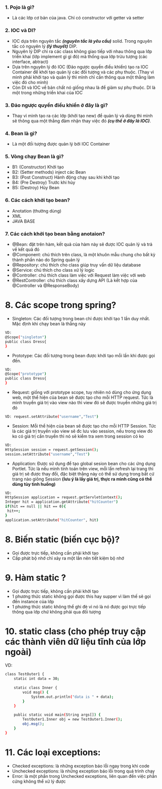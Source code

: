 ### 1. Pojo là gì?
- Là các lớp cơ bản của java. Chỉ có constructor với getter và setter

### 2. IOC và DI?
- IOC dựa trên nguyên tắc ***(nguyên tắc là yêu cầu)*** solid. Trong nguyên tắc có nguyên lý ***(lý thuyết)*** DIP.
- Nguyên lý DIP chỉ ra các class không giao tiếp với nhau thông qua lớp triển khai (lớp implement gì gì đó) mà thống qua lớp trừu tượng (các interface, abtract)
- Dựa trên nguyên lý đó IOC (Đảo ngược quyền điều khiển) tạo ra IOC Container để khởi tạo quản lý các đối tượng và các phụ thuộc. (Thay vì mình phải khởi tạo và quản lý thì mình chỉ cần thông qua  một thằng làm việc đó cho mình)
- Còn DI và IOC về bản chất nó giống nhau là để giảm sự phụ thuộc. DI là một trong những triển khai của IOC

### 3. Đảo ngược quyền điều khiển ở đây là gì?
- Thay vì mình tạo ra các lớp (khởi tạo new) để quản lý và dùng thì mình sẽ thông qua một thằng đảm nhận thay việc đó ***(cụ thể ở đây là IOC)***.

### 4. Bean là gì?
- Là một đối tượng được quản lý bởi IOC Container

### 5. Vòng chạy Bean là gì?
- B1: (Constructor) Khởi tạo
- B2: (Setter methods) inject các Bean
- B3: (Post Construct) Hành động chạy sau khi khởi tạo
- B4: (Pre Destroy) Trước khi hủy
- B5: (Destroy) Hủy Bean

### 6. Các cách khởi tạo bean?
- Anotation (thường dùng)
- XML
- JAVA BASE

### 7. Các cách khởi tạo bean bằng anotaion?
- @Bean: đặt trên hàm, kết quả của hàm này sẽ được IOC quản lý và trả về kết quả đó
- @Component: chú thích trên class, là một khuôn mẫu chung cho bất kỳ thành phần nào do Spring quản lý
- @Repository: chú thích cho class giúp truy vấn dữ liệu database
- @Service: chú thích cho class xử lý logic
- @Controller: chú thích class làm việc với Request làm việc với web
- @RestController: chú thích class xây dựng API (Là kết hợp của @Controller và @ResponseBody)

# 8. Các scope trong spring?
- Singleton: Các đối tượng trong bean chỉ được khởi tạo 1 lần duy nhất. Mặc định khi chạy bean là thằng này
```sh
VD:
@Scope("singleton")
public class Dress{
}
```

- Prototype: Các đối tượng trong bean được khởi tạo mỗi lần khi được gọi đến.
```sh
VD:
@Scope("prototype")
public class Dress{
}
```

- Request: giống với prototype scope, tuy nhiên nó dùng cho ứng dụng web, một thể hiện của bean sẽ được tạo cho mỗi HTTP request. Tức là mình truyền giá trị vào view nào thì view đó sẽ được truyền những giá trị đó

```sh
VD: request.setAttribute("username","Test")
```

- Session: Mỗi thể hiện của bean sẽ được tạo cho mỗi HTTP Session. Tức là các giá trị truyền vào view sẽ đc lưu vào session, nếu trong view đó ko có giá trị cần truyền thì nó sẽ kiểm tra xem trong session có ko

```sh
VD: 
HttpSession session = request.getSession();
session.setAttribute("username","Test")
```

- Application: Được sử dụng để tạo global sesion bean cho các ứng dụng Portlet. Tức là nếu mình tính toán trên view, mỗi lần refresh lại trang thì giá trị sẽ được thay đổi, đặc biệt thằng này có thể sử dụng trong bất cứ trang nào giông Session **(lưu ý là lấy giá trị, thực ra mình cũng có thể dùng tùy tình huống)**

```sh
VD: 
HttpSession application = request.getServletContext();
Integer hit = application.getAttribute("hitCounter")
if(hit == null || hit == 0){
 hit++;
}
application.setAttribute("hitCounter", hit)
```

# 8. Biến static (biến cục bộ)?
- Gọi được trực tiếp, không cần phải khởi tạo
- Cấp phát bộ nhớ chỉ xảy ra một lần nên tiết kiệm bộ nhớ

# 9. Hàm static ?
- Gọi được trực tiếp, không cần phải khởi tạo
- 1 phương thức static không gọi được this hay supper vì làm thế sẽ gọi đến instance của lớp
- 1 phương thức static không thể ghi đè vì nó là nó được gọi trực tiếp thông qua lớp chứ không phải qua đối tượng

# 10. static class (cho phép truy cập các thành viên dữ liệu tĩnh của lớp ngoài)
VD:
```sh
class TestOuter1 {
    static int data = 30;
 
    static class Inner {
        void msg() {
            System.out.println("data is " + data);
        }
    }
 
    public static void main(String args[]) {
        TestOuter1.Inner obj = new TestOuter1.Inner();
        obj.msg();
    }
}
```

# 11. Các loại exceptions:
- Checked exceptions: là những exception báo lỗi ngay trong khi code
- Unchecked exceptions: là những exception báo lỗi trong quá trình chạy
- Error: là một phần trong Unchecked exceptions, liên quan đến việc phần cứng không thể xử lý được
